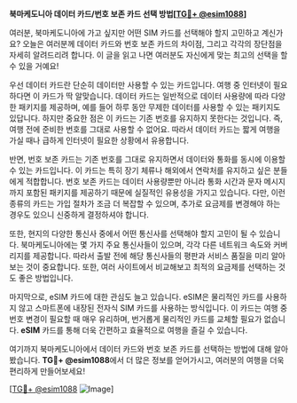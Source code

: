 **북마케도니아 데이터 카드/번호 보존 카드 선택 방법[[TG💪+ @esim1088](https://t.me/s/esim1088)]**

여러분, 북마케도니아에 가고 싶지만 어떤 SIM 카드를 선택해야 할지 고민하고 계신가요? 오늘은 여러분께 데이터 카드와 번호 보존 카드의 차이점, 그리고 각각의 장단점을 자세히 알려드리려 합니다. 이 글을 읽고 나면 여러분도 자신에게 맞는 최고의 선택을 할 수 있을 거예요!

우선 데이터 카드란 단순히 데이터만 사용할 수 있는 카드입니다. 여행 중 인터넷이 필요하다면 이 카드가 딱 알맞습니다. 데이터 카드는 일반적으로 데이터 사용량에 따라 다양한 패키지를 제공하며, 예를 들어 하루 동안 무제한 데이터를 사용할 수 있는 패키지도 있답니다. 하지만 중요한 점은 이 카드는 기존 번호를 유지하지 못한다는 것입니다. 즉, 여행 전에 준비한 번호를 그대로 사용할 수 없어요. 따라서 데이터 카드는 짧게 여행을 가실 때나 급하게 인터넷이 필요한 상황에서 유용합니다.

반면, 번호 보존 카드는 기존 번호를 그대로 유지하면서 데이터와 통화를 동시에 이용할 수 있는 카드입니다. 이 카드는 특히 장기 체류나 해외에서 연락처를 유지하고 싶은 분들에게 적합합니다. 번호 보존 카드는 데이터 사용량뿐만 아니라 통화 시간과 문자 메시지까지 포함된 패키지를 제공하기 때문에 실질적인 유용성을 가지고 있습니다. 다만, 이런 종류의 카드는 가입 절차가 조금 더 복잡할 수 있으며, 추가로 요금제를 변경해야 하는 경우도 있으니 신중하게 결정하셔야 합니다.

또한, 현지의 다양한 통신사 중에서 어떤 통신사를 선택해야 할지 고민이 될 수 있습니다. 북마케도니아에는 몇 가지 주요 통신사들이 있으며, 각각 다른 네트워크 속도와 커버리지를 제공합니다. 따라서 출발 전에 해당 통신사들의 평판과 서비스 품질을 미리 알아보는 것이 중요합니다. 또한, 여러 사이트에서 비교해보고 최적의 요금제를 선택하는 것도 좋은 방법입니다.

마지막으로, eSIM 카드에 대한 관심도 늘고 있습니다. eSIM은 물리적인 카드를 사용하지 않고 스마트폰에 내장된 전자식 SIM 카드를 사용하는 방식입니다. 이 카드는 여행 중 번호 변경이 필요할 때 매우 유리하며, 번거롭게 물리적인 카드를 교체할 필요가 없습니다. **eSIM** 카드를 통해 더욱 간편하고 효율적으로 여행을 즐길 수 있습니다.

여기까지 북마케도니아에서 데이터 카드와 번호 보존 카드를 선택하는 방법에 대해 알아봤습니다. **TG💪+ @esim1088**에서 더 많은 정보를 얻어가시고, 여러분의 여행을 더욱 편리하게 만들어보세요! 

[[TG💪+ @esim1088](https://t.me/s/esim1088) ![Image](https://i.postimg.cc/Y0z9fWf4/image.png)]